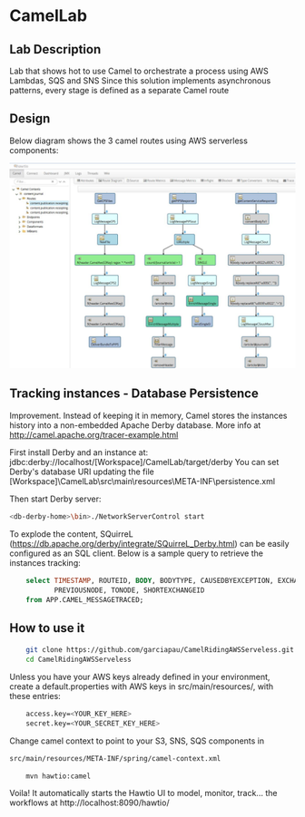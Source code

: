 # CamelLab

## Lab Description
Lab that shows hot to use Camel to orchestrate a process using AWS Lambdas, SQS and SNS Since this solution implements asynchronous patterns, every stage is defined as a separate Camel route

## Design
Below diagram shows the 3 camel routes using AWS serverless components:

![Camel and Hawtio in action](https://github.com/garciapau/CamelRidingAWSServeless/blob/master/src/data/CamelonHawtio.JPG)

## Tracking instances - Database Persistence
Improvement. Instead of keeping it in  memory, Camel stores the instances history into a non-embedded Apache Derby database.
More info at http://camel.apache.org/tracer-example.html

First install Derby and an instance at: jdbc:derby://localhost/[Workspace]/CamelLab/target/derby
You can set Derby's database URI updating the file [Workspace]\CamelLab\src\main\resources\META-INF\persistence.xml

Then start Derby server:
```bash
<db-derby-home>\bin>./NetworkServerControl start
```
To explode the content, SQuirreL (https://db.apache.org/derby/integrate/SQuirreL_Derby.html) can be easily configured as an SQL client.
Below is a sample query to retrieve the instances tracking:
```sql
    select TIMESTAMP, ROUTEID, BODY, BODYTYPE, CAUSEDBYEXCEPTION, EXCHANGEPATTERN,
           PREVIOUSNODE, TONODE, SHORTEXCHANGEID
    from APP.CAMEL_MESSAGETRACED;
```
## How to use it
```bash
    git clone https://github.com/garciapau/CamelRidingAWSServeless.git
    cd CamelRidingAWSServeless
```
Unless you have your AWS keys already defined in your environment, create a default.properties with AWS keys in src/main/resources/, with these entries:
```bash
    access.key=<YOUR_KEY_HERE>
    secret.key=<YOUR_SECRET_KEY_HERE>
```
Change camel context to point to your S3, SNS, SQS components in 
```bash
src/main/resources/META-INF/spring/camel-context.xml
```
```bash
    mvn hawtio:camel
```
Voila! It automatically starts the Hawtio UI to model, monitor, track... the workflows at http://localhost:8090/hawtio/
